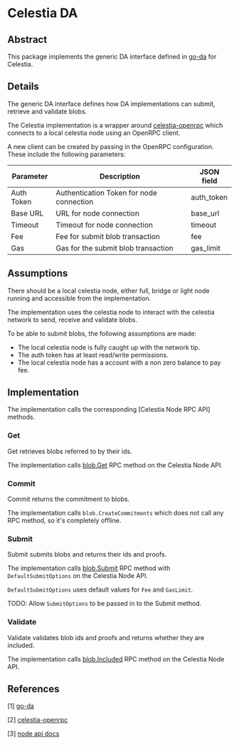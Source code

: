 # Celestia DA

## Abstract

This package implements the generic DA interface defined in [go-da] for Celestia.

## Details

The generic DA interface defines how DA implementations can submit, retrieve and validate blobs.

The Celestia implementation is a wrapper around [celestia-openrpc] which
connects to a local celestia node using an OpenRPC client.

A new client can be created by passing in the OpenRPC configuration. These include the following parameters:

| Parameter   | Description                                | JSON field  |
|-------------|--------------------------------------------|-------------|
| Auth Token  | Authentication Token for node connection   | auth_token  |
| Base URL    | URL for node connection                    | base_url    |
| Timeout     | Timeout for node connection                | timeout     |
| Fee         | Fee for submit blob transaction            | fee         |
| Gas         | Gas for the submit blob transaction        | gas_limit   |

## Assumptions

There should be a local celestia node, either full, bridge or light node running and accessible from the implementation.

The implementation uses the celestia node to interact with the celestia network to send, receive and validate blobs.

To be able to submit blobs, the following assumptions are made:

* The local celestia node is fully caught up with the network tip.
* The auth token has at least read/write permissions.
* The local celestia node has a account with a non zero balance to pay fee.

## Implementation

The implementation calls the corresponding [Celestia Node RPC API] methods.

### Get

Get retrieves blobs referred to by their ids.

The implementation calls [blob.Get] RPC method on the Celestia Node API.

### Commit

Commit returns the commitment to blobs.

The implementation calls `blob.CreateCommitments` which does not call any RPC method, so it's completely offline.

### Submit

Submit submits blobs and returns their ids and proofs.

The implementation calls [blob.Submit] RPC method with `DefaultSubmitOptions` on the Celestia Node API.

`DefaultSubmitOptions` uses default values for `Fee` and `GasLimit`.

TODO: Allow `SubmitOptions` to be passed in to the Submit method.

### Validate

Validate validates blob ids and proofs and returns whether they are included.

The implementation calls [blob.Included] RPC method on the Celestia Node API.

## References
[1] [go-da]

[2] [celestia-openrpc]

[3] [node api docs]

[go-da]: https://github.com/rollkit/go-da
[celestia-openrpc]: https://github.com/rollkit/celestia-openrpc
[node api docs]: https://docs.celestia.org/api/v0.11.0-rc13/
[blob.Get]: https://docs.celestia.org/api/v0.11.0-rc13/#blob.Get
[blob.Submit]: https://docs.celestia.org/api/v0.11.0-rc13/#blob.Submit
[blob.Included]: https://docs.celestia.org/api/v0.11.0-rc13/#blob.Included
